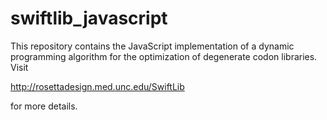 swiftlib_javascript
===================

This repository contains the JavaScript implementation of a dynamic programming algorithm
for the optimization of degenerate codon libraries.  Visit

http://rosettadesign.med.unc.edu/SwiftLib

for more details.
